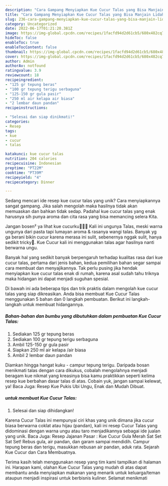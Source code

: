 ```yaml
---
description: "Cara Gampang Menyiapkan Kue Cucur Talas yang Bisa Manjain Lidah"
title: "Cara Gampang Menyiapkan Kue Cucur Talas yang Bisa Manjain Lidah"
slug: 236-cara-gampang-menyiapkan-kue-cucur-talas-yang-bisa-manjain-lidah
category: Uncategorized
date: 2022-06-17T01:21:20.381Z
image: https://img-global.cpcdn.com/recipes/1facfd94d2d61cb5/680x482cq70/kue-cucur-talas-foto-resep-utama.jpg
hideToc: false
enableToc: true
enableTocContent: false
thumbnail: https://img-global.cpcdn.com/recipes/1facfd94d2d61cb5/680x482cq70/kue-cucur-talas-foto-resep-utama.jpg
cover: https://img-global.cpcdn.com/recipes/1facfd94d2d61cb5/680x482cq70/kue-cucur-talas-foto-resep-utama.jpg
author: Admin
authorAv: notfound
ratingvalue: 3.9
reviewcount: 18
recipeingredient:
- "125 gr tepung beras"
- "100 gr tepung terigu serbaguna"
- "125-150 gr gula pasir"
- "250 ml air kelapa air biasa"
- "2 lembar daun pandan"
recipeinstructions:

- "Selesai dan siap dinikmati!"
categories:
- Resep
tags:
- kue
- cucur
- talas

katakunci: kue cucur talas 
nutrition: 204 calories
recipecuisine: Indonesian
preptime: "PT22M"
cooktime: "PT39M"
recipeyield: "4"
recipecategory: Dinner

---
```





Sedang mencari ide resep kue cucur talas yang unik? Cara menyiapkannya sangat gampang. Jika salah mengolah maka hasilnya tidak akan memuaskan dan bahkan tidak sedap. Padahal kue cucur talas yang enak harusnya sih punya aroma dan cita rasa yang bisa memancing selera Kita.





Jangan bosen² ya lihat kue cucurku🙏🏻🤭 Kali ini ungunya Talas, meski warna ungunya dari pasta tapi lumayan aroma &amp; rasanya wangi talas. Banyak yg ga berani bikin cucur karena merasa ini sulit, sebenernya nggak sulit, hanya sedikit tricky🥰. Kue Cucur kali ini menggunakan talas agar hasilnya nanti berwarna ungu.

Banyak hal yang sedikit banyak berpengaruh terhadap kualitas rasa dari kue cucur talas, pertama dari jenis bahan, kedua pemilihan bahan segar sampai cara membuat dan menyajikannya. Tak perlu pusing jika hendak menyiapkan kue cucur talas enak di rumah, karena asal sudah tahu triknya maka hidangan ini dapat menjadi suguhan spesial.






Di bawah ini ada beberapa tips dan trik praktis dalam mengolah kue cucur talas yang siap dikreasikan. Anda bisa membuat Kue Cucur Talas menggunakan 5 bahan dan 0 langkah pembuatan. Berikut ini langkah-langkah untuk membuat hidangannya.

<!--inarticleads1-->

##### Bahan-bahan dan bumbu yang dibutuhkan dalam pembuatan Kue Cucur Talas:

1. Sediakan 125 gr tepung beras
1. Sediakan 100 gr tepung terigu serbaguna
1. Ambil 125-150 gr gula pasir
1. Siapkan 250 ml air kelapa /air biasa
1. Ambil 2 lembar daun pandan


Diamkan hingga hangat kuku - campur tepung terigu. Daripada bosan menikmati talas dengan cara dikukus, cobalah mengolahnya menjadi beragam kue nikmat yang kreasinya bisa kamu praktikkan seperti kelima resep kue berbahan dasar talas di atas. Cobain yuk, jangan sampai kelewat, ya! Baca Juga: Resep Kue Pukis Ubi Ungu, Enak dan Mudah Dibuat. 

<!--inarticleads2-->

#####  untuk membuat Kue Cucur Talas:


1. Selesai dan siap dihidangkan!

Karena Cucur Talas ini mempunyai ciri khas yang unik dimana jika cucur biasa berwarna coklat atau hijau (pandan), kali ini resep Cucur Talas yang didominasi dengan warna ungu atau taro menjadikannya sebagai ide jualan yang unik. Baca Juga: Resep Jajanan Pasar : Kue Cucur Gula Merah Sat Set Sat Set! Rebus gula, air pandan, dan garam sampai mendidih. Campur tepung beras dan terigu, masukkan rebusan air pandan, aduk rata. Sejarah Kue Cucur dan Cara Membuatnya. 

Terima kasih telah menggunakan resep yang tim kami tampilkan di halaman ini. Harapan kami, olahan Kue Cucur Talas yang mudah di atas dapat membantu anda menyiapkan makanan yang menarik untuk keluarga/teman ataupun menjadi inspirasi untuk berbisnis kuliner. Selamat menikmati
